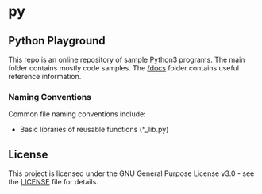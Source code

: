 # py

## Python Playground

This repo is an online repository of sample Python3 programs. The main folder contains mostly
code samples. The [/docs](https://github.com/dmr-git/py/tree/main/docs) folder contains useful
reference information.

### Naming Conventions

Common file naming conventions include:

- Basic libraries of reusable functions (*_lib.py)

## License

This project is licensed under the GNU General Purpose License v3.0 - see the
[LICENSE](https://github.com/dmr-git/py/blob/main/LICENSE) file for details.
